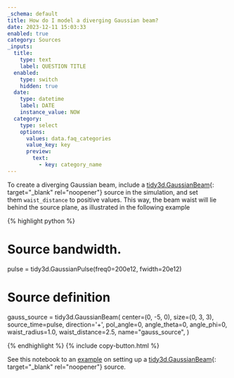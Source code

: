 ```yaml
---
_schema: default
title: How do I model a diverging Gaussian beam?
date: 2023-12-11 15:03:33
enabled: true
category: Sources
_inputs:
  title:
    type: text
    label: QUESTION TITLE
  enabled:
    type: switch
    hidden: true
  date:
    type: datetime
    label: DATE
    instance_value: NOW
  category:
    type: select
    options:
      values: data.faq_categories
      value_key: key
      preview:
        text:
          - key: category_name
---
```

To create a diverging Gaussian beam, include a&nbsp;[tidy3d.GaussianBeam](https://docs.flexcompute.com/projects/tidy3d/en/latest/api/_autosummary/tidy3d.GaussianBeam.html){: target="_blank" rel="noopener"} source in the simulation, and set them&nbsp;`waist_distance`&nbsp;to positive values. This way, the beam waist will lie behind the source plane, as illustrated in the following example

<div markdown class="code-snippet">{% highlight python %}

# Source bandwidth.
pulse = tidy3d.GaussianPulse(freq0=200e12, fwidth=20e12)

# Source definition
gauss_source = tidy3d.GaussianBeam(
  center=(0, -5, 0),
  size=(0, 3, 3),
  source_time=pulse,
  direction='+',
  pol_angle=0,
  angle_theta=0,
  angle_phi=0,
  waist_radius=1.0,
  waist_distance=2.5,
  name="gauss_source",
)

{% endhighlight %}
{% include copy-button.html %}</div>

See this notebook to an&nbsp;[example](https://www.flexcompute.com/tidy3d/examples/notebooks/EdgeCoupler/)&nbsp;on setting up a [tidy3d.GaussianBeam](https://docs.flexcompute.com/projects/tidy3d/en/latest/api/_autosummary/tidy3d.GaussianBeam.html){: target="_blank" rel="noopener"}&nbsp;source.